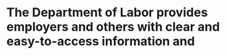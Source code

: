 # The Department of Labor provides employers and others with clear and easy-to-access information and